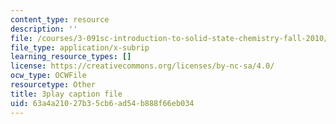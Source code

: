 ```yaml
---
content_type: resource
description: ''
file: /courses/3-091sc-introduction-to-solid-state-chemistry-fall-2010/63a4a21027b35cb6ad54b888f66eb034_VL0pw-yVgjM.vtt
file_type: application/x-subrip
learning_resource_types: []
license: https://creativecommons.org/licenses/by-nc-sa/4.0/
ocw_type: OCWFile
resourcetype: Other
title: 3play caption file
uid: 63a4a210-27b3-5cb6-ad54-b888f66eb034
---
```

